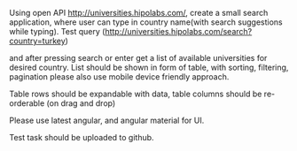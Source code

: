 
Using open API http://universities.hipolabs.com/, create a small search application, where user can type in country name(with search suggestions while typing).
Test query (http://universities.hipolabs.com/search?country=turkey)

and after pressing search or enter get a list of available universities for desired country. List should be shown in form of table, with sorting, filtering, pagination please also use mobile device friendly approach.

Table rows should be expandable with data, table columns should be re-orderable (on drag and drop)

Please use latest angular, and angular material for UI. 

Test task should be uploaded to github.
